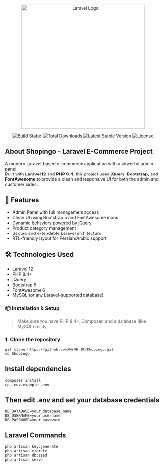 <p align="center"><a href="https://laravel.com" target="_blank"><img src="https://raw.githubusercontent.com/laravel/art/master/logo-lockup/5%20SVG/2%20CMYK/1%20Full%20Color/laravel-logolockup-cmyk-red.svg" width="400" alt="Laravel Logo"></a></p>

<p align="center">
<a href="https://github.com/laravel/framework/actions"><img src="https://github.com/laravel/framework/workflows/tests/badge.svg" alt="Build Status"></a>
<a href="https://packagist.org/packages/laravel/framework"><img src="https://img.shields.io/packagist/dt/laravel/framework" alt="Total Downloads"></a>
<a href="https://packagist.org/packages/laravel/framework"><img src="https://img.shields.io/packagist/v/laravel/framework" alt="Latest Stable Version"></a>
<a href="https://packagist.org/packages/laravel/framework"><img src="https://img.shields.io/packagist/l/laravel/framework" alt="License"></a>
</p>

## About Shopingo - Laravel E-Commerce Project

A modern Laravel-based e-commerce application with a powerful admin panel.  
Built with **Laravel 12** and **PHP 8.4**, this project uses **jQuery**, **Bootstrap**, and **FontAwesome** to provide a clean and responsive UI for both the admin and customer sides.


## 🚀 Features

- Admin Panel with full management access
- Clean UI using Bootstrap 5 and FontAwesome icons
- Dynamic behaviors powered by jQuery
- Product category management
- Secure and extendable Laravel architecture
- RTL-friendly layout for Persian/Arabic support

## 🛠️ Technologies Used

- [Laravel 12](https://laravel.com/)
- PHP 8.4+
- jQuery
- Bootstrap 5
- FontAwesome 6
- MySQL (or any Laravel-supported database)

### 📦 Installation & Setup

> Make sure you have PHP 8.4+, Composer, and a database (like MySQL) ready.

### 1. Clone the repository

```shell
git clone https://github.com/MrVH-IR/Shopingo.git
cd Shopingo
```

## Install dependencies
```shell
composer install
cp .env.example .env
```

## Then edit .env and set your database credentials
```shell
DB_DATABASE=your_database_name
DB_USERNAME=your_username
DB_PASSWORD=your_password
```

## Laravel Commands
```shell
php artisan key:generate
php artisan migrate
php artisan db:seed
php artisan serve
```

